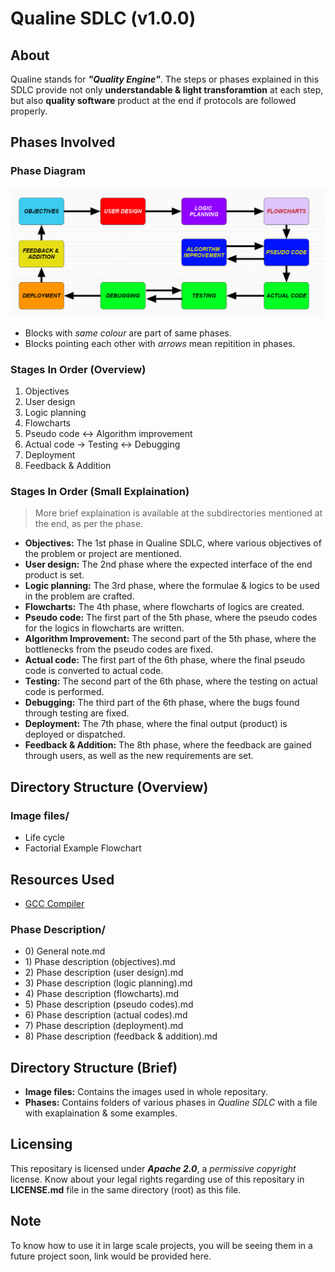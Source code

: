 # Qualine SDLC (v1.0.0)

## About
Qualine stands for ***"Quality Engine"***. The steps or phases explained in this SDLC provide not only **understandable & light transforamtion** at each step, but also **quality software** product at the end if protocols are followed properly.

## Phases Involved
### Phase Diagram
![Qualine SDLC Diagram](https://github.com/Gourav-334/Qualine-SDLC/blob/main/Image%20files/Life%20Cycle.png)

- Blocks with *same colour* are part of same phases.
- Blocks pointing each other with *arrows* mean repitition in phases.

### Stages In Order (Overview)
1. Objectives
2. User design
3. Logic planning
4. Flowcharts
5. Pseudo code <-> Algorithm improvement
6. Actual code -> Testing <-> Debugging
7. Deployment
8. Feedback & Addition

### Stages In Order (Small Explaination)
> More brief explaination is available at the subdirectories mentioned at the end, as per the phase.

- **Objectives:** The 1st phase in Qualine SDLC, where various objectives of the problem or project are mentioned.
- **User design:** The 2nd phase where the expected interface of the end product is set.
- **Logic planning:** The 3rd phase, where the formulae & logics to be used in the problem are crafted.
- **Flowcharts:** The 4th phase, where flowcharts of logics are created.
- **Pseudo code:** The first part of the 5th phase, where the pseudo codes for the logics in flowcharts are written.
- **Algorithm Improvement:** The second part of the 5th phase, where the bottlenecks from the pseudo codes are fixed.
- **Actual code:** The first part of the 6th phase, where the final pseudo code is converted to actual code.
- **Testing:** The second part of the 6th phase, where the testing on actual code is performed.
- **Debugging:** The third part of the 6th phase, where the bugs found through testing are fixed.
- **Deployment:** The 7th phase, where the final output (product) is deployed or dispatched.
- **Feedback & Addition:** The 8th phase, where the feedback are gained through users, as well as the new requirements are set.

## Directory Structure (Overview)
### Image files/
- Life cycle
- Factorial Example Flowchart

## Resources Used
- [GCC Compiler](https://gcc.gnu.org/onlinedocs/libstdc++/manual/license.html)

### Phase Description/
- 0\) General note.md
- 1\) Phase description (objectives).md
- 2\) Phase description (user design).md
- 3\) Phase description (logic planning).md
- 4\) Phase description (flowcharts).md
- 5\) Phase description (pseudo codes).md
- 6\) Phase description (actual codes).md
- 7\) Phase description (deployment).md
- 8\) Phase description (feedback & addition).md

## Directory Structure (Brief)
- **Image files:** Contains the images used in whole repositary.
- **Phases:** Contains folders of various phases in *Qualine SDLC* with a file with exaplaination & some examples.

## Licensing
This repositary is licensed under ***Apache 2.0***, a *permissive copyright* license. Know about your legal rights regarding use of this repositary in **LICENSE.md** file in the same directory (root) as this file.

## Note
To know how to use it in large scale projects, you will be seeing them in a future project soon, link would be provided here.
